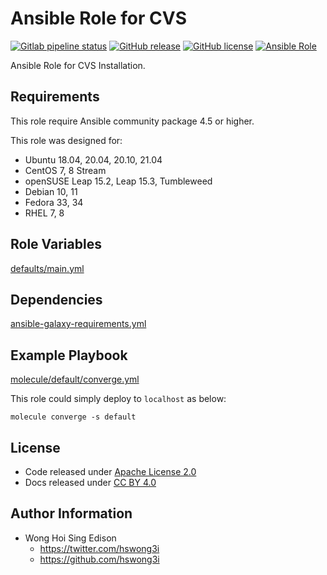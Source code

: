 # Ansible Role for CVS

[![Gitlab pipeline status](https://img.shields.io/gitlab/pipeline/alvistack/ansible-role-cvs/master)](https://gitlab.com/alvistack/ansible-role-cvs/-/pipelines)
[![GitHub release](https://img.shields.io/github/release/alvistack/ansible-role-cvs.svg)](https://github.com/alvistack/ansible-role-cvs/releases)
[![GitHub license](https://img.shields.io/github/license/alvistack/ansible-role-cvs.svg)](https://github.com/alvistack/ansible-role-cvs/blob/master/LICENSE)
[![Ansible Role](https://img.shields.io/badge/galaxy-alvistack.cvs-blue.svg)](https://galaxy.ansible.com/alvistack/cvs)

Ansible Role for CVS Installation.

## Requirements

This role require Ansible community package 4.5 or higher.

This role was designed for:

  - Ubuntu 18.04, 20.04, 20.10, 21.04
  - CentOS 7, 8 Stream
  - openSUSE Leap 15.2, Leap 15.3, Tumbleweed
  - Debian 10, 11
  - Fedora 33, 34
  - RHEL 7, 8

## Role Variables

[defaults/main.yml](defaults/main.yml)

## Dependencies

[ansible-galaxy-requirements.yml](ansible-galaxy-requirements.yml)

## Example Playbook

[molecule/default/converge.yml](molecule/default/converge.yml)

This role could simply deploy to `localhost` as below:

    molecule converge -s default

## License

  - Code released under [Apache License 2.0](LICENSE)
  - Docs released under [CC BY 4.0](http://creativecommons.org/licenses/by/4.0/)

## Author Information

  - Wong Hoi Sing Edison
      - <https://twitter.com/hswong3i>
      - <https://github.com/hswong3i>
